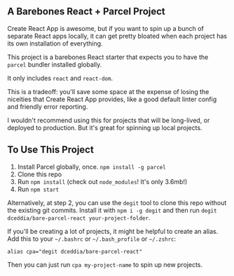 ## A Barebones React + Parcel Project

Create React App is awesome, but if you want to spin up a bunch of separate React apps locally, it can get pretty bloated when each project has its own installation of everything.

This project is a barebones React starter that expects you to have the `parcel` bundler installed globally.

It only includes `react` and `react-dom`.

This is a tradeoff: you'll save some space at the expense of losing the niceities that Create React App provides, like a good default linter config and friendly error reporting.

I wouldn't recommend using this for projects that will be long-lived, or deployed to production. But it's great for spinning up local projects.

## To Use This Project

1. Install Parcel globally, once. `npm install -g parcel`
2. Clone this repo
3. Run `npm install` (check out `node_modules`! It's only 3.6mb!)
4. Run `npm start`

Alternatively, at step 2, you can use the `degit` tool to clone this repo without the existing git commits. Install it with `npm i -g degit` and then run `degit dceddia/bare-parcel-react your-project-folder`.

If you'll be creating a lot of projects, it might be helpful to create an alias. Add this to your `~/.bashrc` or `~/.bash_profile` or `~/.zshrc`:

```
alias cpa="degit dceddia/bare-parcel-react"
```

Then you can just run `cpa my-project-name` to spin up new projects.
